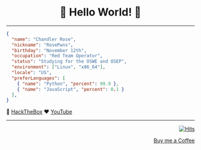 <div align="center">

# 🤗 Hello World! 🤗

</div>

---

```json
{
  "name": "Chandler Rose",
  "nickname": "RosePwns",
  "birthday": "November 12th",
  "occupation": "Red Team Operator",
  "status": "Studying for the OSWE and OSEP",
  "environment": ["Linux", "x86_64"],
  "locale": "US",
  "preferLanguages": [
    { "name": "Python", "percent": 99.9 },
    { "name": "JavaScript", "percent": 0.1 }
  ],
}
```
<div align="left">

👾 [HackTheBox](https://app.hackthebox.com/profile/badges/1055111)  ♥️  [YouTube](https://www.youtube.com/channel/UCmX-WqhGSMDbBSs9nHjF-wA)

---

<div align="center">

</div>
<div align="end">

[![Hits](https://hits.seeyoufarm.com/api/count/incr/badge.svg?url=https%3A%2F%2Fgithub.com%2FRosePwns&count_bg=%235EBA18&title_bg=%23353333&icon=&icon_color=%23E7E7E7&title=hits&edge_flat=false)](https://hits.seeyoufarm.com)
  
[Buy me a Coffee](https://www.buymeacoffee.com/crose)
</div>
